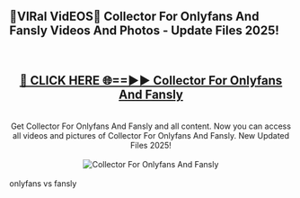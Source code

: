 <h2>🔴VIRal VidEOS🔴 Collector For Onlyfans And Fansly Videos And Photos - Update Files 2025!</h2>
<br>
<div align="center">
<h2><a href="https://virallinks.top/odZfE0" rel="nofollow">🔴 CLICK HERE 🌐==►► Collector For Onlyfans And Fansly</a></h2>
<br>
Get Collector For Onlyfans And Fansly and all content. Now you can access all videos and pictures of Collector For Onlyfans And Fansly. New Updated Files 2025!
<br>
<br>
<a href="https://virallinks.top/odZfE0" rel="nofollow" data-target="animated-image.originalLink"><img src="https://i.imgur.com/dJHk4Zq.gif)" alt="Collector For Onlyfans And Fansly" style="max-width: 100%; display: inline-block;" data-target="animated-image.originalImage"></a>
</div>
<br>
onlyfans vs fansly